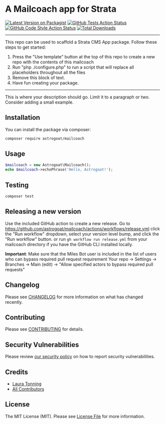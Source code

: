# A Mailcoach app for Strata

[![Latest Version on Packagist](https://img.shields.io/packagist/v/astrogoat/mailcoach.svg?style=flat-square)](https://packagist.org/packages/astrogoat/mailcoach)
[![GitHub Tests Action Status](https://img.shields.io/github/workflow/status/astrogoat/mailcoach/run-tests?label=tests)](https://github.com/astrogoat/mailcoach/actions?query=workflow%3Arun-tests+branch%3Amain)
[![GitHub Code Style Action Status](https://img.shields.io/github/workflow/status/astrogoat/mailcoach/Check%20&%20fix%20styling?label=code%20style)](https://github.com/astrogoat/mailcoach/actions?query=workflow%3A"Check+%26+fix+styling"+branch%3Amain)
[![Total Downloads](https://img.shields.io/packagist/dt/astrogoat/mailcoach.svg?style=flat-square)](https://packagist.org/packages/astrogoat/mailcoach)

---
This repo can be used to scaffold a Strata CMS App package. Follow these steps to get started:

1. Press the "Use template" button at the top of this repo to create a new repo with the contents of this mailcoach
2. Run "php ./configure.php" to run a script that will replace all placeholders throughout all the files
3. Remove this block of text.
4. Have fun creating your package.
---

This is where your description should go. Limit it to a paragraph or two. Consider adding a small example.

## Installation

You can install the package via composer:

```bash
composer require astrogoat/mailcoach
```

## Usage

```php
$mailcoach = new Astrogoat\Mailcoach();
echo $mailcoach->echoPhrase('Hello, Astrogoat!');
```

## Testing

```bash
composer test
```

## Releasing a new version

Use the included GitHub action to create a new release.
Go to https://github.com/astrogoat/mailcoach/actions/workflows/release.yml click the "Run workflow" dropdown, select your version level bump, and click the "Run workflow" button.
or run `gh workflow run release.yml` from your mailcoach directory if you have the GitHub CLI installed locally.

**Important**: Make sure that the Miles Bot user is included in the list of users who can bypass required pull request requirement
Your repo -> Settings -> Branches -> Main (edit) -> "Allow specified actors to bypass required pull requests"


## Changelog

Please see [CHANGELOG](CHANGELOG.md) for more information on what has changed recently.


## Contributing

Please see [CONTRIBUTING](.github/CONTRIBUTING.md) for details.


## Security Vulnerabilities

Please review [our security policy](../../security/policy) on how to report security vulnerabilities.


## Credits

- [Laura Tonning](https://github.com/tonning)
- [All Contributors](../../contributors)

## License

The MIT License (MIT). Please see [License File](LICENSE.md) for more information.
